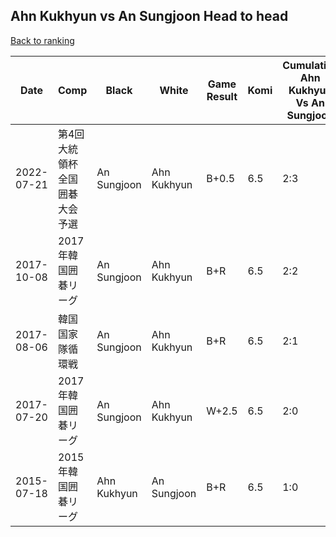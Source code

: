 ## Ahn Kukhyun vs An Sungjoon Head to head

[Back to ranking](../../index.md)




| **Date** | **Comp** | **Black** | **White** | **Game Result** | **Komi** | **Cumulative Ahn Kukhyun Vs An Sungjoon** | **Ahn Kukhyun Streak** | **An Sungjoon Streak** | 
| --- | --- | --- | --- | --- | --- | --- | --- | --- |
| 2022-07-21 | 第4回大統領杯全国囲碁大会予選 | An Sungjoon | Ahn Kukhyun | B+0.5 | 6.5 | 2:3 | 0 | 3 | 
| 2017-10-08 | 2017年韓国囲碁リーグ | An Sungjoon | Ahn Kukhyun | B+R | 6.5 | 2:2 | 0 | 2 | 
| 2017-08-06 | 韓国国家隊循環戦 | An Sungjoon | Ahn Kukhyun | B+R | 6.5 | 2:1 | 0 | 1 | 
| 2017-07-20 | 2017年韓国囲碁リーグ | An Sungjoon | Ahn Kukhyun | W+2.5 | 6.5 | 2:0 | 2 | 0 | 
| 2015-07-18 | 2015年韓国囲碁リーグ | Ahn Kukhyun | An Sungjoon | B+R | 6.5 | 1:0 | 1 | 0 |




